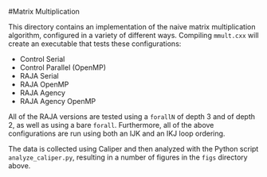 #Matrix Multiplication

This directory contains an implementation of the naive matrix multiplication algorithm, configured in a variety of different ways.
Compiling `mmult.cxx` will create an executable that tests these configurations:

- Control Serial
- Control Parallel (OpenMP)
- RAJA Serial
- RAJA OpenMP
- RAJA Agency
- RAJA Agency OpenMP

All of the RAJA versions are tested using a `forallN` of depth 3 and of depth 2, as well as using a bare `forall`.
Furthermore, all of the above configurations are run using both an IJK and an IKJ loop ordering.

The data is collected using Caliper and then analyzed with the Python script `analyze_caliper.py`, resulting in a number of figures
in the `figs` directory above.
